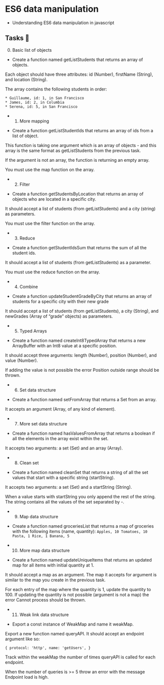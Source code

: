 # ES6 data manipulation
- Understanding ES6 data manipulation in javascript

## Tasks :page_with_curl:

0. Basic list of objects

* Create a function named getListStudents that returns an array of objects.

Each object should have three attributes: id (Number), firstName (String), and location (String).

The array contains the following students in order:

	* Guillaume, id: 1, in San Francisco
	* James, id: 2, in Columbia
	* Serena, id: 5, in San Francisco

* 1. More mapping

- Create a function getListStudentIds that returns an array of ids from a list of object.

This function is taking one argument which is an array of objects - and this array is the same format as getListStudents from the previous task.

If the argument is not an array, the function is returning an empty array.

You must use the map function on the array.

* 2. Filter

- Create a function getStudentsByLocation that returns an array of objects who are located in a specific city.

It should accept a list of students (from getListStudents) and a city (string) as parameters.

You must use the filter function on the array.

* 3. Reduce

- Create a function getStudentIdsSum that returns the sum of all the student ids.

It should accept a list of students (from getListStudents) as a parameter.

You must use the reduce function on the array.

* 4. Combine

- Create a function updateStudentGradeByCity that returns an array of students for a specific city with their new grade

It should accept a list of students (from getListStudents), a city (String), and newGrades (Array of “grade” objects) as parameters.

* 5. Typed Arrays

- Create a function named createInt8TypedArray that returns a new ArrayBuffer with an Int8 value at a specific position.

It should accept three arguments: length (Number), position (Number), and value (Number).

If adding the value is not possible the error Position outside range should be thrown.

* 6. Set data structure

- Create a function named setFromArray that returns a Set from an array.

It accepts an argument (Array, of any kind of element).

* 7. More set data structure

- Create a function named hasValuesFromArray that returns a boolean if all the elements in the array exist within the set.

It accepts two arguments: a set (Set) and an array (Array).

* 8. Clean set

- Create a function named cleanSet that returns a string of all the set values that start with a specific string (startString).

It accepts two arguments: a set (Set) and a startString (String).

When a value starts with startString you only append the rest of the string. The string contains all the values of the set separated by -.

* 9. Map data structure

- Create a function named groceriesList that returns a map of groceries with the following items (name, quantity):
``
Apples, 10
Tomatoes, 10
Pasta, 1
Rice, 1
Banana, 5
``
* 10. More map data structure

- Create a function named updateUniqueItems that returns an updated map for all items with initial quantity at 1.

It should accept a map as an argument. The map it accepts for argument is similar to the map you create in the previous task.

For each entry of the map where the quantity is 1, update the quantity to 100. If updating the quantity is not possible (argument is not a map) the error Cannot process should be thrown.

* 11. Weak link data structure

- Export a const instance of WeakMap and name it weakMap.

Export a new function named queryAPI. It should accept an endpoint argument like so:

``
  {
    protocol: 'http',
    name: 'getUsers',
  }
``

Track within the weakMap the number of times queryAPI is called for each endpoint.

When the number of queries is >= 5 throw an error with the message Endpoint load is high.
